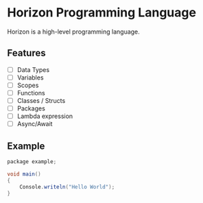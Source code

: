 
# Horizon Programming Language

Horizon is a high-level programming language.

## Features

- [ ] Data Types
- [ ] Variables
- [ ] Scopes
- [ ] Functions
- [ ] Classes / Structs
- [ ] Packages
- [ ] Lambda expression
- [ ] Async/Await

## Example

```cs
package example;

void main() 
{
    Console.writeln("Hello World");
}
```